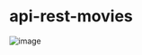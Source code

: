 # api-rest-movies

![image](https://github.com/MarceloLavratti/api-rest-movies/assets/80077698/6a902037-da21-4758-80b1-f84d4ef88445)
